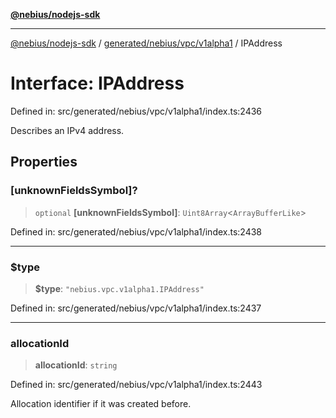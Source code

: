 [**@nebius/nodejs-sdk**](../../../../../README.md)

***

[@nebius/nodejs-sdk](../../../../../README.md) / [generated/nebius/vpc/v1alpha1](../README.md) / IPAddress

# Interface: IPAddress

Defined in: src/generated/nebius/vpc/v1alpha1/index.ts:2436

Describes an IPv4 address.

## Properties

### \[unknownFieldsSymbol\]?

> `optional` **\[unknownFieldsSymbol\]**: `Uint8Array`\<`ArrayBufferLike`\>

Defined in: src/generated/nebius/vpc/v1alpha1/index.ts:2438

***

### $type

> **$type**: `"nebius.vpc.v1alpha1.IPAddress"`

Defined in: src/generated/nebius/vpc/v1alpha1/index.ts:2437

***

### allocationId

> **allocationId**: `string`

Defined in: src/generated/nebius/vpc/v1alpha1/index.ts:2443

Allocation identifier if it was created before.
